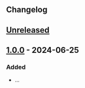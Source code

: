 ## Changelog

## [Unreleased]

## [1.0.0] - 2024-06-25

### Added

- ...

[unreleased]: https://github.com/mlieshoff/supercell-connectors/compare/v1.0.0...HEAD
[1.0.0]: https://github.com/mlieshoff/supercell-connectors/compare/v1.0.0...1.0.0
